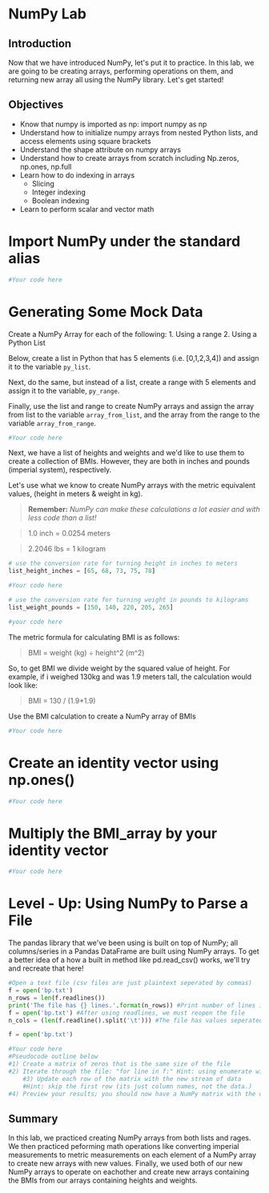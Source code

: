
# NumPy Lab

## Introduction

Now that we have introduced NumPy, let's put it to practice. In this lab, we are going to be creating arrays, performing operations on them, and returning new array all using the NumPy library. Let's get started!

## Objectives
* Know that numpy is imported as np: import numpy as np
* Understand how to initialize numpy arrays from nested Python lists, and access elements using square brackets
* Understand the shape attribute on numpy arrays
* Understand how to create arrays from scratch including Np.zeros, np.ones, np.full
* Learn how to do indexing in arrays
    * Slicing
    * Integer indexing
    * Boolean indexing
* Learn to perform scalar and vector math

# Import NumPy under the standard alias


```python
#Your code here
```

# Generating Some Mock Data

Create a NumPy Array for each of the following:
    1. Using a range
    2. Using a Python List
    
Below, create a list in Python that has 5 elements (i.e. [0,1,2,3,4]) and assign it to the variable `py_list`. 

Next, do the same, but instead of a list, create a range with 5 elements and assign it to the variable, `py_range`.

Finally, use the list and range to create NumPy arrays and assign the array from list to the variable `array_from_list`, and the array from the range to the variable `array_from_range`.


```python
#Your code here
```

Next, we have a list of heights and weights and we'd like to use them to create a collection of BMIs. However, they are both in inches and pounds (imperial system), respectively. 

Let's use what we know to create NumPy arrays with the metric equivalent values, (height in meters & weight in kg).

> **Remember:** *NumPy can make these calculations a lot easier and with less code than a list!*

> 1.0 inch = 0.0254 meters

> 2.2046 lbs = 1 kilogram


```python
# use the conversion rate for turning height in inches to meters
list_height_inches = [65, 68, 73, 75, 78]

#Your code here
```


```python
# use the conversion rate for turning weight in pounds to kilograms
list_weight_pounds = [150, 140, 220, 205, 265]

#your code here
```

The metric formula for calculating BMI is as follows:

> BMI = weight (kg) ÷ height^2 (m^2)

So, to get BMI we divide weight by the squared value of height. For example, if i weighed 130kg and was 1.9 meters tall, the calculation would look like:

> BMI = 130 / (1.9*1.9)

Use the BMI calculation to create a NumPy array of BMIs


```python
#Your code here
```

# Create an identity vector using np.ones()


```python
#Your code here
```

# Multiply the BMI_array by your identity vector


```python
#Your code here
```

# Level - Up: Using NumPy to Parse a File
The pandas library that we've been using is built on top of NumPy; all columns/series in a Pandas DataFrame are built using NumPy arrays. To get a better idea of a how a built in method like pd.read_csv() works, we'll try and recreate that here!


```python
#Open a text file (csv files are just plaintext seperated by commas)
f = open('bp.txt')
n_rows = len(f.readlines())
print('The file has {} lines.'.format(n_rows)) #Print number of lines in the file
f = open('bp.txt') #After using readlines, we must reopen the file
n_cols = (len(f.readline().split('\t'))) #The file has values seperated by tabs; we read the first line and check it's length.

f = open('bp.txt')

#Your code here
#Pseudocode outline below
#1) Create a matrix of zeros that is the same size of the file
#2) Iterate through the file: "for line in f:" Hint: using enumerate will also be required
    #3) Update each row of the matrix with the new stream of data
    #Hint: skip the first row (its just column names, not the data.)
#4) Preview your results; you should now have a NumPy matrix with the data from the file

```

## Summary

In this lab, we practiced creating NumPy arrays from both lists and rages. We then practiced peforming math operations like converting imperial measurements to metric measurements on each element of a NumPy array to create new arrays with new values. Finally, we used both of our new NumPy arrays to operate on eachother and create new arrays containing the BMIs from our arrays containing heights and weights.
